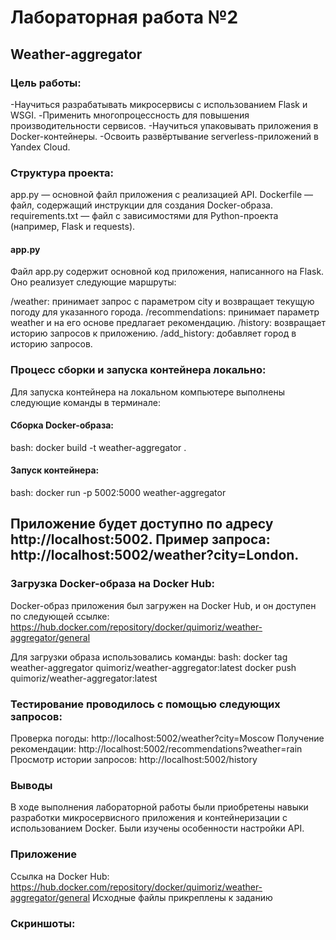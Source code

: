 # Лабораторная работа №2 
## Weather-aggregator
### Цель работы:
-Научиться разрабатывать микросервисы с использованием Flask и WSGI.
-Применить многопроцессность для повышения производительности сервисов.
-Научиться упаковывать приложения в Docker-контейнеры.
-Освоить развёртывание serverless-приложений в Yandex Cloud.

### Структура проекта:
app.py — основной файл приложения с реализацией API.
Dockerfile — файл, содержащий инструкции для создания Docker-образа.
requirements.txt — файл с зависимостями для Python-проекта (например, Flask и requests).

#### app.py
Файл app.py содержит основной код приложения, написанного на Flask. Оно реализует следующие маршруты:

/weather: принимает запрос с параметром city и возвращает текущую погоду для указанного города.
/recommendations: принимает параметр weather и на его основе предлагает рекомендацию.
/history: возвращает историю запросов к приложению.
/add_history: добавляет город в историю запросов.

### Процесс сборки и запуска контейнера локально:
Для запуска контейнера на локальном компьютере выполнены следующие команды в терминале:

#### Сборка Docker-образа:
bash:
docker build -t weather-aggregator .

#### Запуск контейнера:
bash:
docker run -p 5002:5000 weather-aggregator

## Приложение будет доступно по адресу http://localhost:5002. Пример запроса: http://localhost:5002/weather?city=London.

### Загрузка Docker-образа на Docker Hub:
Docker-образ приложения был загружен на Docker Hub, и он доступен по следующей ссылке:
https://hub.docker.com/repository/docker/quimoriz/weather-aggregator/general

Для загрузки образа использовались команды:
bash:
docker tag weather-aggregator quimoriz/weather-aggregator:latest
docker push quimoriz/weather-aggregator:latest

### Тестирование проводилось с помощью следующих запросов:

Проверка погоды:
http://localhost:5002/weather?city=Moscow
Получение рекомендации:
http://localhost:5002/recommendations?weather=rain
Просмотр истории запросов:
http://localhost:5002/history


### Выводы
В ходе выполнения лабораторной работы были приобретены навыки разработки микросервисного приложения и контейнеризации с использованием Docker. Были изучены особенности настройки API.

### Приложение
Ссылка на Docker Hub: 
https://hub.docker.com/repository/docker/quimoriz/weather-aggregator/general
Исходные файлы прикреплены к заданию

### Скриншоты:











